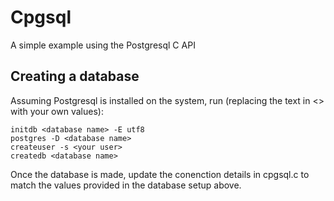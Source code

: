 # Cpgsql
A simple example using the Postgresql C API

## Creating a database

Assuming Postgresql is installed on the system, run (replacing the text in <> with your own values):

    initdb <database name> -E utf8
    postgres -D <database name>
    createuser -s <your user>
    createdb <database name>

Once the database is made, update the conenction details in cpgsql.c to match the values provided in the database setup above.